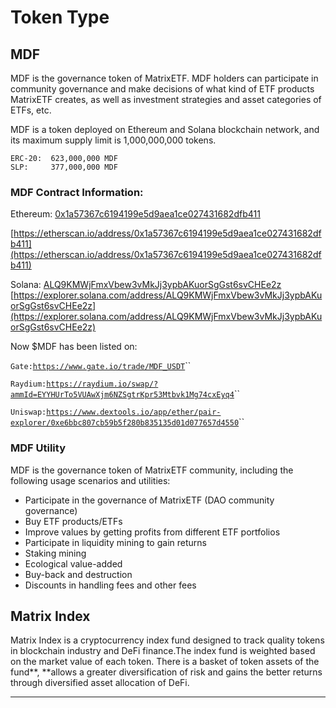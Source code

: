# Token Type

## MDF

MDF is the governance token of MatrixETF. MDF holders can participate in community governance and make decisions of what kind of ETF products MatrixETF creates, as well as investment strategies and asset categories of ETFs, etc.

MDF is a token deployed on Ethereum and Solana blockchain network, and its maximum supply limit is 1,000,000,000 tokens.

```
ERC-20:  623,000,000 MDF
SLP:     377,000,000 MDF
```

### MDF Contract Information:

Ethereum: [0x1a57367c6194199e5d9aea1ce027431682dfb411](https://etherscan.io/address/0x1a57367c6194199e5d9aea1ce027431682dfb411)

[https://etherscan.io/address/0x1a57367c6194199e5d9aea1ce027431682dfb411](https://etherscan.io/address/0x1a57367c6194199e5d9aea1ce027431682dfb411)

Solana: [ALQ9KMWjFmxVbew3vMkJj3ypbAKuorSgGst6svCHEe2z](https://explorer.solana.com/address/ALQ9KMWjFmxVbew3vMkJj3ypbAKuorSgGst6svCHEe2z/largest)\
[https://explorer.solana.com/address/ALQ9KMWjFmxVbew3vMkJj3ypbAKuorSgGst6svCHEe2z](https://explorer.solana.com/address/ALQ9KMWjFmxVbew3vMkJj3ypbAKuorSgGst6svCHEe2z)

Now $MDF has been listed on:

`Gate:`[`https://www.gate.io/trade/MDF_USDT`](https://www.gate.io/trade/MDF\_USDT)``

`Raydium:`[`https://raydium.io/swap/?ammId=EYYHUrTo5VUAwXjm6NZSgtrKpr53Mtbvk1Mg74cxEyq4`](https://raydium.io/swap/?ammId=EYYHUrTo5VUAwXjm6NZSgtrKpr53Mtbvk1Mg74cxEyq4)``

`Uniswap:`[`https://www.dextools.io/app/ether/pair-explorer/0xe6bbc807cb59b5f280b835135d01d077657d4550`](https://www.dextools.io/app/ether/pair-explorer/0xe6bbc807cb59b5f280b835135d01d077657d4550)``

### **MDF Utility**

MDF is the governance token of MatrixETF community, including the following usage scenarios and utilities:

* Participate in the governance of MatrixETF (DAO community governance)
* Buy ETF products/ETFs
* Improve values by getting profits from different ETF portfolios
* Participate in liquidity mining to gain returns
* Staking mining
* Ecological value-added
* Buy-back and destruction
* Discounts in handling fees and other fees

## **Matrix Index**

Matrix Index is a cryptocurrency index fund designed to track quality tokens in blockchain industry and DeFi finance.The index fund is weighted based on the market value of each token. There is a basket of token assets of the fund**, **allows a greater diversification of risk and gains the better returns through diversified asset allocation of DeFi.

****
